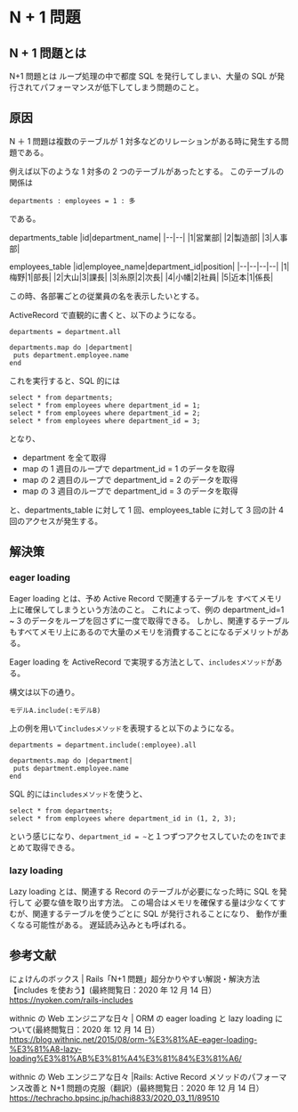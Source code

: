 # N + 1 問題

## N + 1 問題とは

N+1 問題とは ループ処理の中で都度 SQL を発行してしまい、大量の SQL が発行されてパフォーマンスが低下してしまう問題のこと。

## 原因

N ＋ 1 問題は複数のテーブルが 1 対多などのリレーションがある時に発生する問題である。

例えば以下のような 1 対多の 2 つのテーブルがあったとする。
このテーブルの関係は

```
departments : employees = 1 : 多
```

である。

departments_table
|id|department_name|
|--|--|
|1|営業部|
|2|製造部|
|3|人事部|

employees_table
|id|employee_name|department_id|position|
|--|--|--|--|
|1|梅野|1|部長|
|2|大山|3|課長|
|3|糸原|2|次長|
|4|小幡|2|社員|
|5|近本|1|係長|

この時、各部署ごとの従業員の名を表示したいとする。

ActiveRecord で直観的に書くと、以下のようになる。

```
departments = department.all

departments.map do |department|
 puts department.employee.name
end
```

これを実行すると、SQL 的には

```
select * from departments;
select * from employees where department_id = 1;
select * from employees where department_id = 2;
select * from employees where department_id = 3;
```

となり、

- department を全て取得
- map の 1 週目のループで department_id = 1 のデータを取得
- map の 2 週目のループで department_id = 2 のデータを取得
- map の 3 週目のループで department_id = 3 のデータを取得

と、departments_table に対して 1 回、employees_table に対して 3 回の計 4 回のアクセスが発生する。

## 解決策

### eager loading

Eager loading とは、予め Active Record で関連するテーブルを すべてメモリ上に確保してしまうという方法のこと。
これによって、例の department_id=1 ~ 3 のデータをループを回さずに一度で取得できる。
しかし、関連するテーブルもすべてメモリ上にあるので大量のメモリを消費することになるデメリットがある。

Eager loading を ActiveRecord で実現する方法として、`includesメソッド`がある。

構文は以下の通り。

```
モデルA.include(:モデルB)
```

上の例を用いて`includesメソッド`を表現すると以下のようになる。

```
departments = department.include(:employee).all

departments.map do |department|
 puts department.employee.name
end
```

SQL 的には`includesメソッド`を使うと、

```
select * from departments;
select * from employees where department_id in (1, 2, 3);
```

という感じになり、`department_id = ~`と１つずつアクセスしていたのを`IN`でまとめて取得できる。

### lazy loading

Lazy loading とは、関連する Record のテーブルが必要になった時に SQL を発行して 必要な値を取り出す方法。
この場合はメモリを確保する量は少なくてすむが、関連するテーブルを使うごとに SQL が発行されることになり、 動作が重くなる可能性がある。
遅延読み込みとも呼ばれる。

## 参考文献

にょけんのボックス | Rails「N+1 問題」超分かりやすい解説・解決方法【includes を使おう】(最終閲覧日：2020 年 12 月 14 日）
https://nyoken.com/rails-includes

withnic の Web エンジニアな日々 | ORM の eager loading と lazy loading について(最終閲覧日：2020 年 12 月 14 日）
https://blog.withnic.net/2015/08/orm-%E3%81%AE-eager-loading-%E3%81%A8-lazy-loading%E3%81%AB%E3%81%A4%E3%81%84%E3%81%A6/

withnic の Web エンジニアな日々 |Rails: Active Record メソッドのパフォーマンス改善と N+1 問題の克服（翻訳）(最終閲覧日：2020 年 12 月 14 日）
https://techracho.bpsinc.jp/hachi8833/2020_03_11/89510
